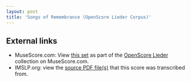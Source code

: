 ```yaml
---
layout: post
title: 'Songs of Remembrance (OpenScore Lieder Corpus)'
---
```


## External links

- MuseScore.com: View [this set] as part of the [OpenScore Lieder] collection on MuseScore.com.
- IMSLP.org: view the [source PDF file(s)][IMSLP] that this score was transcribed from.

[IMSLP]: https://imslp.org/wiki/Special:ReverseLookup/668562
[this set]: https://musescore.com/openscore-lieder-corpus/sets/5107543
[OpenScore Lieder]: https://musescore.com/openscore-lieder-corpus
